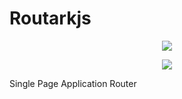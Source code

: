 # Routarkjs

<p align="center">
  <a href="https://codecov.io/gh/librark/routark">
    <img src="https://codecov.io/gh/librark/routark/graph/badge.svg?token=lrTCF0g58T"/>
  </a>
</p>
<p align="center">
  <a href="https://codecov.io/gh/librark/routark">
    <img src="https://codecov.io/gh/librark/routark/graphs/sunburst.svg?token=lrTCF0g58T"/>
  </a>
</p>

Single Page Application Router
